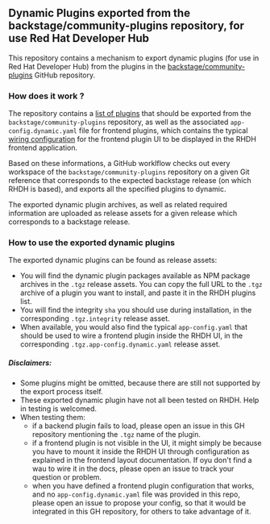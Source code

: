 ## Dynamic Plugins exported from the backstage/community-plugins repository, for use Red Hat Developer Hub

This repository contains a mechanism to export dynamic plugins (for use in Red Hat Developer Hub) from the plugins
in the [backstage/community-plugins](https://github.com/backstage/community-plugins) GitHub repository.

### How does it work ?

The repository contains a [list of plugins](plugins-list.yaml) that should be exported from the `backstage/community-plugins` repository, as well as the associated `app-config.dynamic.yaml` file for frontend plugins, which contains the typical [wiring configuration](https://github.com/janus-idp/backstage-showcase/blob/main/showcase-docs/dynamic-plugins.md#plugin-configuration) for the frontend plugin UI to be displayed in the RHDH frontend application.

Based on these informations, a GitHub worklflow checks out every workspace of the `backstage/community-plugins` repository on a given Git reference that corresponds to the expected backstage release (on which RHDH is based),
and exports all the specified plugins to dynamic.

The exported dynamic plugin archives, as well as related required information are uploaded as release assets
for a given release which corresponds to a backstage release. 

### How to use the exported dynamic plugins

The exported dynamic plugins can be found as release assets:
- You will find the dynamic plugin packages available as NPM package archives in the `.tgz`  release assets. You can copy the full URL to the `.tgz` archive of a plugin you want to install, and paste it in the RHDH plugins list.
- You will find the integrity `sha` you should use during installation, in the corresponding `.tgz.integrity` release asset.
- When available, you would also find the typical `app-config.yaml` that should be used to wire a frontend plugin inside the RHDH UI, in the corresponding `.tgz.app-config.dynamic.yaml` release asset.

##### Disclaimers:

- Some plugins might be omitted, because there are still not supported by the export process itself.
- These exported dynamic plugin have not all been tested on RHDH. Help in testing is welcomed.
- When testing them:
  - if a backend plugin fails to load, please open an issue in this GH repository mentioning the `.tgz` name of the plugin.
  - if a frontend plugin is not visible in the UI, it might simply be because you have to mount it inside the RHDH UI through configuration as explained in the frontend layout documentation. If oyu don't find a wau to wire it in the docs, please open an issue to track your question or problem.
  - when you have defined a frontend plugin configuration that works, and no `app-config.dynamic.yaml` file was provided in this repo, please open an issue to propose your config, so that it would be integrated in this GH repository, for others to take advantage of it.